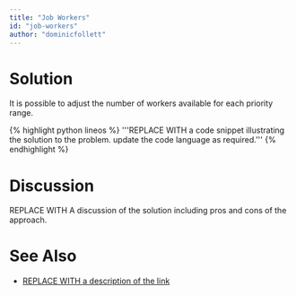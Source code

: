 ```yaml
---
title: "Job Workers"
id: "job-workers" 
author: "dominicfollett"
---
```


# Solution

It is possible to adjust the number of workers available for each
priority range.

{% highlight python lineos %}
    '''REPLACE WITH a code snippet illustrating the solution to the problem. update the code language as required.'''
{% endhighlight %}

# Discussion

REPLACE WITH A discussion of the solution including pros and cons of the approach.

# See Also

* [REPLACE WITH a description of the link](http://www.google.com)
